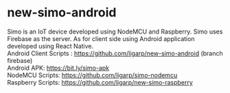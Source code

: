 # new-simo-android
Simo is an IoT device developed using NodeMCU and Raspberry. Simo uses Firebase as the server. As for client side using Android application developed using React Native.\
Android Client Scripts : https://github.com/ligarp/new-simo-android (branch firebase)\
Android APK: https://bit.ly/simo-apk \
NodeMCU Scripts: https://github.com/ligarp/simo-nodemcu \
Raspberry Scripts: https://github.com/ligarp/new-simo-raspberry
